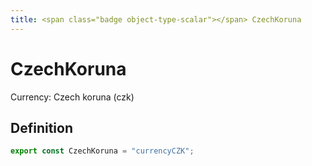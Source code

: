 ```yaml
---
title: <span class="badge object-type-scalar"></span> CzechKoruna
---
```

# <span class="badge object-type-scalar"></span> CzechKoruna

Currency: Czech koruna (czk)

## Definition

```typescript
export const CzechKoruna = "currencyCZK";

```
